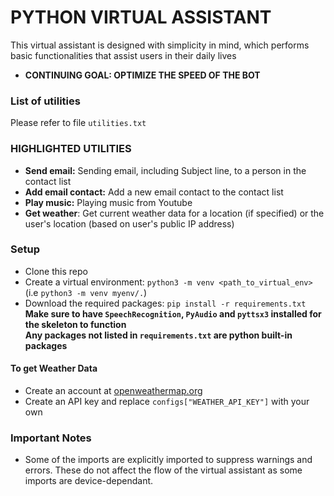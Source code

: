 # PYTHON VIRTUAL ASSISTANT

This virtual assistant is designed with simplicity in mind, which performs basic functionalities that assist users in their daily lives

* __CONTINUING GOAL: OPTIMIZE THE SPEED OF THE BOT__
### List of utilities 
Please refer to file `utilities.txt`

### HIGHLIGHTED UTILITIES 
- __Send email:__ Sending email, including Subject line, to a person in the contact list
- __Add email contact:__ Add a new email contact to the contact list
- __Play music:__ Playing music from Youtube
- __Get weather__: Get current weather data for a location (if specified) or the user's location (based on user's public IP address)

### Setup
- Clone this repo
- Create a virtual environment: `python3 -m venv <path_to_virtual_env>` (i.e `python3 -m venv myenv/.`)
- Download the required packages: `pip install -r requirements.txt` <br/>
__Make sure to have `SpeechRecognition`, `PyAudio` and `pyttsx3` installed for the skeleton to function__<br/>
__Any packages not listed in `requirements.txt` are python built-in packages__

#### To get Weather Data
- Create an account at [openweathermap.org](https://openweathermap.org)
- Create an API key and replace `configs["WEATHER_API_KEY"]` with your own

### Important Notes
- Some of the imports are explicitly imported to suppress warnings and errors. These do not affect the flow of the virtual assistant as some imports are device-dependant.
